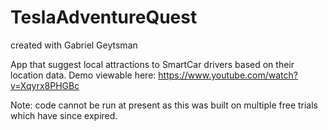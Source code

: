 # TeslaAdventureQuest
created with Gabriel Geytsman

App that suggest local attractions to SmartCar drivers based on their location data. Demo viewable here:
https://www.youtube.com/watch?v=Xqyrx8PHGBc

Note: code cannot be run at present as this was built on multiple free trials which have since expired.
